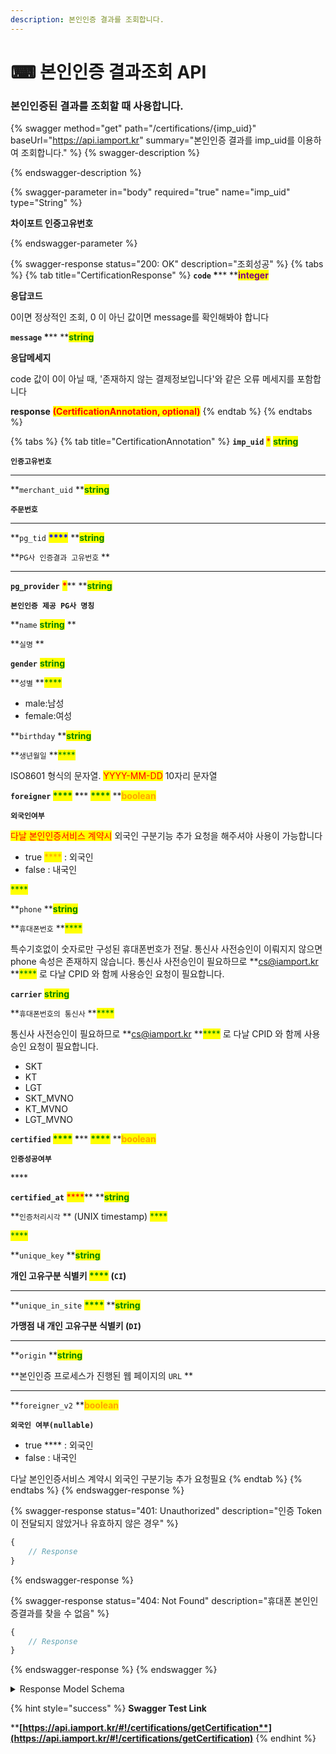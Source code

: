 ```yaml
---
description: 본인인증 결과를 조회합니다.
---
```


# ⌨ 본인인증 결과조회 API

### 본인인증된 결과를 조회할 때 사용합니다.

{% swagger method="get" path="/certifications/{imp_uid}" baseUrl="https://api.iamport.kr" summary="본인인증 결과를 imp_uid를 이용하여 조회합니다." %}
{% swagger-description %}

{% endswagger-description %}

{% swagger-parameter in="body" required="true" name="imp_uid" type="String" %}
<mark style="color:red;">

**차이포트 인증고유번호**

</mark>
{% endswagger-parameter %}

{% swagger-response status="200: OK" description="조회성공" %}
{% tabs %}
{% tab title="CertificationResponse" %}
**`code`  **<mark style="color:red;">**\***</mark>** **<mark style="color:purple;">**integer**</mark>

**응답코드**

0이면 정상적인 조회, 0 이 아닌 값이면 message를 확인해봐야 합니다



**`message`  **<mark style="color:red;">**\***</mark>** **<mark style="color:green;">**string**</mark>

**응답메세지**

code 값이 0이 아닐 때, '존재하지 않는 결제정보입니다'와 같은 오류 메세지를 포함합니다



**response** <mark style="color:red;">**(CertificationAnnotation, optional)**</mark>
{% endtab %}
{% endtabs %}

{% tabs %}
{% tab title="CertificationAnnotation" %}
**`imp_uid`**  <mark style="color:red;">\*</mark> <mark style="color:green;">**string**</mark>&#x20;

**`인증고유번호`**

****

**`merchant_uid`    **<mark style="color:green;">**string**</mark>

**`주문번호`**

****

**`pg_tid`  **<mark style="color:blue;">****</mark>**  **<mark style="color:green;">**string**</mark>

**`PG사 인증결과 고유번호` **&#x20;

****

**`pg_provider`** <mark style="color:red;">**\***</mark>**  **<mark style="color:green;">**string**</mark>&#x20;

**`본인인증 제공 PG사 명칭`**



**`name`      **<mark style="color:green;">**string**</mark>** **&#x20;

**`실명` **&#x20;

&#x20;

**`gender`**  <mark style="color:green;">**string**</mark>

**`성별` **<mark style="color:green;">****</mark>&#x20;

* male:남성
* female:여성



**`birthday`   **<mark style="color:green;">**string**</mark>

**`생년월일` **<mark style="color:green;">****</mark>&#x20;

ISO8601 형식의 문자열. <mark style="color:red;">YYYY-MM-DD</mark> 10자리 문자열



**`foreigner`  **<mark style="color:green;">****</mark>**  **<mark style="color:red;">**\***</mark>**  **<mark style="color:green;">****</mark>**  **<mark style="color:orange;">**boolean**</mark>

**`외국인여부`**

<mark style="color:red;">다날 본인인증서비스 계약시</mark> 외국인 구분기능 추가 요청을 해주셔야 사용이 가능합니다

* true <mark style="color:orange;">****</mark> : 외국인
* false : 내국인

<mark style="color:green;">****</mark>

&#x20;**`phone`    **<mark style="color:green;">**string**</mark>

**`휴대폰번호` **<mark style="color:green;">****</mark>&#x20;

특수기호없이 숫자로만 구성된 휴대폰번호가 전달. 통신사 사전승인이 이뤄지지 않으면 phone 속성은 존재하지 않습니다. 통신사 사전승인이 필요하므로 **cs@iamport.kr **<mark style="color:green;">****</mark> 로 다날 CPID 와 함께 사용승인 요청이 필요합니다.&#x20;



**`carrier`**  <mark style="color:green;">**string**</mark>

**`휴대폰번호의 통신사` **<mark style="color:green;">****</mark>&#x20;

통신사 사전승인이 필요하므로 **cs@iamport.kr **<mark style="color:green;">****</mark> 로 다날 CPID 와 함께 사용승인 요청이 필요합니다.&#x20;

* SKT
* KT
* LGT
* SKT\_MVNO
* KT\_MVNO
* LGT\_MVNO



**`certified`   **<mark style="color:green;">****</mark>**   **<mark style="color:red;">**\***</mark>**  **<mark style="color:green;">****</mark>**  **<mark style="color:orange;">**boolean**</mark>

**`인증성공여부`**

&#x20;****&#x20;

**`certified_at`**  <mark style="color:red;">****</mark>**  **<mark style="color:green;">**string**</mark>

**`인증처리시각` ** (UNIX timestamp) <mark style="color:green;">****</mark>&#x20;

<mark style="color:green;">****</mark>

**`unique_key`  **<mark style="color:green;">**string**</mark>

**개인 고유구분 식별키 **<mark style="color:green;">****</mark>** (`CI`)**

****

**`unique_in_site` **<mark style="color:green;">****</mark>**     **<mark style="color:green;">**string**</mark>

**가맹점 내 개인 고유구분 식별키 (`DI`)**

****

**`origin`    **<mark style="color:green;">**string**</mark>

**본인인증 프로세스가 진행된 웹 페이지의 `URL` **&#x20;

****

**`foreigner_v2`      **<mark style="color:orange;">**boolean**</mark>

**`외국인 여부(nullable)`**

* true **** : 외국인
* false : 내국인

다날 본인인증서비스 계약시 외국인 구분기능 추가 요청필요
{% endtab %}
{% endtabs %}
{% endswagger-response %}

{% swagger-response status="401: Unauthorized" description="인증 Token이 전달되지 않았거나 유효하지 않은 경우" %}
```javascript
{
    // Response
}
```
{% endswagger-response %}

{% swagger-response status="404: Not Found" description="휴대폰 본인인증결과를 찾을 수 없음" %}
```javascript
{
    // Response
}
```
{% endswagger-response %}
{% endswagger %}

<details>

<summary>Response Model Schema</summary>

```json
{
  "code": 0,
  "message": "string",
  "response": {
    "imp_uid": "string",
    "merchant_uid": "string",
    "pg_tid": "string",
    "pg_provider": "string",
    "name": "string",
    "gender": "string",
    "birth": 0,
    "birthday": "string",
    "foreigner": true,
    "phone": "string",
    "carrier": "SKT",
    "certified": true,
    "certified_at": 0,
    "unique_key": "string",
    "unique_in_site": "string",
    "origin": "string",
    "foreigner_v2": true
  }
}
```

</details>

{% hint style="success" %}
**Swagger Test Link**

****[**https://api.iamport.kr/#!/certifications/getCertification**](https://api.iamport.kr/#!/certifications/getCertification)****
{% endhint %}
